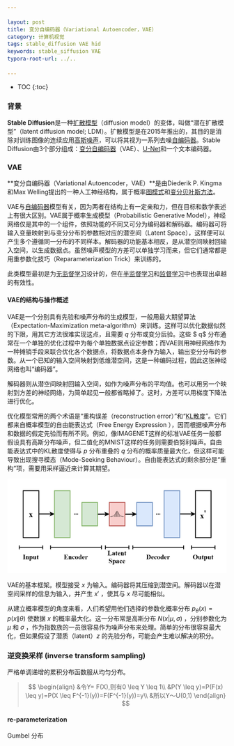 ```yaml
---

layout: post
title: 变分自编码器（Variational Autoencoder，VAE）
category: 计算机视觉
tags: stable_diffusion VAE hid
keywords: stable_siffusion VAE
typora-root-url: ../..

---
```


* TOC
{:toc}
### 背景

**Stable Diffusion**是一种[扩散模型](https://zh.wikipedia.org/wiki/扩散模型)（diffusion model）的变体，叫做“潜在扩散模型”（latent diffusion model; LDM）。扩散模型是在2015年推出的，其目的是消除对训练图像的连续应用[高斯噪声](https://zh.wikipedia.org/wiki/高斯噪声)，可以将其视为一系列去噪[自编码器](https://zh.wikipedia.org/wiki/自编码器)。Stable Diffusion由3个部分组成：[变分自编码器](https://zh.wikipedia.org/wiki/变分自编码器)（VAE）、[U-Net](https://zh.wikipedia.org/wiki/U-Net)和一个文本编码器。



### VAE

**变分自编码器（Variational Autoencoder，VAE）**是由Diederik P. Kingma和Max Welling提出的一种人工神经结构，属于概率[图模式](https://zh.wikipedia.org/wiki/圖模式)和[变分贝叶斯方法](https://zh.wikipedia.org/w/index.php?title=变分贝叶斯方法&action=edit&redlink=1)。

VAE与[自编码器](https://zh.wikipedia.org/wiki/自编码器)模型有关，因为两者在结构上有一定亲和力，但在目标和数学表述上有很大区别。VAE属于概率生成模型（Probabilistic Generative Model），神经网络仅是其中的一个组件，依照功能的不同又可分为编码器和解码器。编码器可将输入变量映射到与变分分布的参数相对应的潜空间（Latent Space），这样便可以产生多个遵循同一分布的不同样本。解码器的功能基本相反，是从潜空间映射回输入空间，以生成数据点。虽然噪声模型的方差可以单独学习而来，但它们通常都是用重参数化技巧（Reparameterization Trick）来训练的。

此类模型最初是为[无监督学习](https://zh.wikipedia.org/wiki/無監督學習)设计的，但在[半监督学习](https://zh.wikipedia.org/wiki/半监督学习)和[监督学习](https://zh.wikipedia.org/wiki/监督学习)中也表现出卓越的有效性。

#### VAE的结构与操作概述

VAE是一个分别具有先验和噪声分布的生成模型，一般用最大期望算法（Expectation-Maximization meta-algorithm）来训练。这样可以优化数据似然的下限，用其它方法很难实现这点，且需要 $q$ 分布或变分后验。这些 $ q$ 分布通常在一个单独的优化过程中为每个单独数据点设定参数；而VAE则用神经网络作为一种摊销手段来联合优化各个数据点，将数据点本身作为输入，输出变分分布的参数。从一个已知的输入空间映射到低维潜空间，这是一种编码过程，因此这张神经网络也叫“编码器”。

解码器则从潜空间映射回输入空间，如作为噪声分布的平均值。也可以用另一个映射到方差的神经网络，为简单起见一般都省略掉了。这时，方差可以用梯度下降法进行优化。

优化模型常用的两个术语是“重构误差（reconstruction error）”和“[KL散度](https://zh.wikipedia.org/wiki/KL散度)”。它们都来自概率模型的自由能表达式（Free Energy Expression ），因而根据噪声分布和数据的假定先验而有所不同。例如，像IMAGENET这样的标准VAE任务一般都假设具有高斯分布噪声，但二值化的MNIST这样的任务则需要伯努利噪声。自由能表达式中的KL散度使得与 $p$ 分布重叠的 $q$ 分布的概率质量最大化，但这样可能导致出现搜寻模态（Mode-Seeking Behaviour）。自由能表达式的剩余部分是“重构”项，需要用采样逼近来计算其期望。

![](/public/upload/VAE/VAE_Basic.png)

VAE的基本框架。模型接受 $x$ 为输入。编码器将其压缩到潜空间。解码器以在潜空间采样的信息为输入，并产生 $x'$ ，使其与 $x$ 尽可能相似。

从建立概率模型的角度来看，人们希望用他们选择的参数化概率分布 $p_\theta(x) = p(x\|\theta)$ 使数据 $x$ 的概率最大化。这一分布常是高斯分布  $N(x|\mu, \sigma)$ ，分别参数化为 $\mu$ 和 $\sigma$ ，作为指数族的一员很容易作为噪声分布来处理。简单的分布很容易最大化，但如果假设了潜质（latent）$z$ 的先验分布，可能会产生难以解决的积分。

### 逆变换采样 (inverse transform sampling)

严格单调递增的累积分布函数服从均匀分布。

> $$
> \begin{align}
> &令Y= F(X),则有0 \leq Y \leq 1\\
> &P(Y \leq y)=P(F(x) \leq y)=P(X \leq F^{-1}(y))=F(F^{-1}(y))=y\\
> &所以Y～U(0,1)
> \end{align}
> $$
>
> 
>

#### re-parameterization

Gumbel 分布
